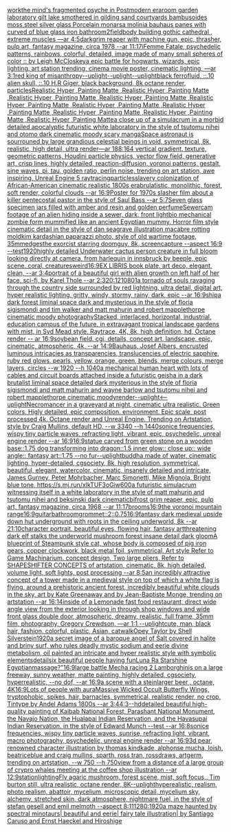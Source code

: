 [work](https://www.ebank.nz/aiartgenerator?category=work)[the mind's fragmented psyche in Postmodern era](https://www.ebank.nz/aiartgenerator?category=the%2520mind%27s%2520fragmented%2520psyche%2520in%2520Postmodern%2520era)[room garden laboratory  gilt lake  smothered in gilding sand courtyards bambusoides moss steel silver glass  Porcelain monarsa molinia bauhaus panes with curved of blue glass iron bathroom](https://www.ebank.nz/aiartgenerator?category=room%2520garden%2520laboratory%2520%2520gilt%2520lake%2520%2520smothered%2520in%2520gilding%2520sand%2520courtyards%2520bambusoides%2520moss%2520steel%2520silver%2520glass%2520%2520Porcelain%2520monarsa%2520molinia%2520bauhaus%2520panes%2520with%2520curved%2520of%2520blue%2520glass%2520iron%2520bathroom)[2](https://www.ebank.nz/aiartgenerator?category=2)[field](https://www.ebank.nz/aiartgenerator?category=field)[body building gothic cathedral , extreme muscles —ar 4:5](https://www.ebank.nz/aiartgenerator?category=body%2520building%2520gothic%2520cathedral%2520%2C%2520extreme%2520muscles%2520%E2%80%94ar%25204%3A5)[dark](https://www.ebank.nz/aiartgenerator?category=dark)[grim reaper with machine gun, epic, thrasher, pulp art, fantasy magazine, circa 1978 --ar 11:17](https://www.ebank.nz/aiartgenerator?category=grim%2520reaper%2520with%2520machine%2520gun%2C%2520epic%2C%2520thrasher%2C%2520pulp%2520art%2C%2520fantasy%2520magazine%2C%2520circa%25201978%2520--ar%252011%3A17)[i](https://www.ebank.nz/aiartgenerator?category=i)[Femme Fatale, psychedelic patterns, rainbows, colorful, detailed, image made of many small  spheres of color :: by Leigh McCloskey](https://www.ebank.nz/aiartgenerator?category=Femme%2520Fatale%2C%2520psychedelic%2520patterns%2C%2520rainbows%2C%2520colorful%2C%2520detailed%2C%2520image%2520made%2520of%2520many%2520small%2520%2520spheres%2520of%2520color%2520%3A%3A%2520by%2520Leigh%2520McCloskey)[a epic battle for hogwarts,  wizards, epic lighting, art station trending, cinema movie poster, cinematic lighting, —ar 3:1](https://www.ebank.nz/aiartgenerator?category=a%2520epic%2520battle%2520for%2520hogwarts%2C%2520%2520wizards%2C%2520epic%2520lighting%2C%2520art%2520station%2520trending%2C%2520cinema%2520movie%2520poster%2C%2520cinematic%2520lighting%2C%2520%E2%80%94ar%25203%3A1)[red king of misanthropy](https://www.ebank.nz/aiartgenerator?category=red%2520king%2520of%2520misanthropy)[--uplight](https://www.ebank.nz/aiartgenerator?category=--uplight)[--uplight](https://www.ebank.nz/aiartgenerator?category=--uplight)[--uplight](https://www.ebank.nz/aiartgenerator?category=--uplight)[black ferrofluid, ::.10 alien skull, ::.10 H.R Giger, black background, 8k octane render, particles](https://www.ebank.nz/aiartgenerator?category=black%2520ferrofluid%2C%2520%3A%3A.10%2520alien%2520skull%2C%2520%3A%3A.10%2520H.R%2520Giger%2C%2520black%2520background%2C%25208k%2520octane%2520render%2C%2520particles)[Realistic Hyper ,Painting Matte ,Realistic Hyper ,Painting Matte ,Realistic Hyper ,Painting Matte ,Realistic Hyper ,Painting Matte ,Realistic Hyper ,Painting Matte ,Realistic Hyper ,Painting Matte ,Realistic Hyper ,Painting Matte ,Realistic Hyper ,Painting Matte ,Realistic Hyper ,Painting Matte ,Realistic Hyper ,Painting Matte](https://www.ebank.nz/aiartgenerator?category=Realistic%2520Hyper%2520%2CPainting%2520Matte%2520%2CRealistic%2520Hyper%2520%2CPainting%2520Matte%2520%2CRealistic%2520Hyper%2520%2CPainting%2520Matte%2520%2CRealistic%2520Hyper%2520%2CPainting%2520Matte%2520%2CRealistic%2520Hyper%2520%2CPainting%2520Matte%2520%2CRealistic%2520Hyper%2520%2CPainting%2520Matte%2520%2CRealistic%2520Hyper%2520%2CPainting%2520Matte%2520%2CRealistic%2520Hyper%2520%2CPainting%2520Matte%2520%2CRealistic%2520Hyper%2520%2CPainting%2520Matte%2520%2CRealistic%2520Hyper%2520%2CPainting%2520Matte)[a close up of a simulacrum in a morbid detailed apocalyptic futuristic white laboratory in the style of tsutomu nihei and otomo dark cinematic moody scary manga](https://www.ebank.nz/aiartgenerator?category=a%2520close%2520up%2520of%2520a%2520simulacrum%2520in%2520a%2520morbid%2520detailed%2520apocalyptic%2520futuristic%2520white%2520laboratory%2520in%2520the%2520style%2520of%2520tsutomu%2520nihei%2520and%2520otomo%2520dark%2520cinematic%2520moody%2520scary%2520manga)[Space astronaut is sourrouned by large grandious celestial beings in void, symmetrical, 8k, realistic, high detail, ultra render](https://www.ebank.nz/aiartgenerator?category=Space%2520astronaut%2520is%2520sourrouned%2520by%2520large%2520grandious%2520celestial%2520beings%2520in%2520void%2C%2520symmetrical%2C%25208k%2C%2520realistic%2C%2520high%2520detail%2C%2520ultra%2520render)[—ar 188:164 vertical gradient, texture, geometric patterns, Houdini particle physics, vector flow field, generative art, crisp lines, highly detailed, reaction-diffusion, voronoi patterns, gestalt, sine waves, pi, tau, golden ratio, perlin noise, trending on art station, awe inspiring, Unreal Engine 5 raytracing](https://www.ebank.nz/aiartgenerator?category=%E2%80%94ar%2520188%3A164%2520vertical%2520gradient%2C%2520texture%2C%2520geometric%2520patterns%2C%2520Houdini%2520particle%2520physics%2C%2520vector%2520flow%2520field%2C%2520generative%2520art%2C%2520crisp%2520lines%2C%2520highly%2520detailed%2C%2520reaction-diffusion%2C%2520voronoi%2520patterns%2C%2520gestalt%2C%2520sine%2520waves%2C%2520pi%2C%2520tau%2C%2520golden%2520ratio%2C%2520perlin%2520noise%2C%2520trending%2520on%2520art%2520station%2C%2520awe%2520inspiring%2C%2520Unreal%2520Engine%25205%2520raytracing)[particles](https://www.ebank.nz/aiartgenerator?category=particles)[slavery colonization of African-American cinematic realistic 1800s era](https://www.ebank.nz/aiartgenerator?category=slavery%2520colonization%2520of%2520African-American%2520cinematic%2520realistic%25201800s%2520era)[brulatistic, monolithic, forest, soft render, colorful clouds --ar 16:9](https://www.ebank.nz/aiartgenerator?category=brulatistic%2C%2520monolithic%2C%2520forest%2C%2520soft%2520render%2C%2520colorful%2520clouds%2520--ar%252016%3A9)[Poster for 1970s slasher film about a killer pentecostal pastor in the style of Saul Bass --ar 5:7](https://www.ebank.nz/aiartgenerator?category=Poster%2520for%25201970s%2520slasher%2520film%2520about%2520a%2520killer%2520pentecostal%2520pastor%2520in%2520the%2520style%2520of%2520Saul%2520Bass%2520--ar%25205%3A7)[Seven glass specimen jars filled with amber and resin and golden perfume](https://www.ebank.nz/aiartgenerator?category=Seven%2520glass%2520specimen%2520jars%2520filled%2520with%2520amber%2520and%2520resin%2520and%2520golden%2520perfume)[Sewercam footage of an alien hiding inside a sewer, dark, front light](https://www.ebank.nz/aiartgenerator?category=Sewercam%2520footage%2520of%2520an%2520alien%2520hiding%2520inside%2520a%2520sewer%2C%2520dark%2C%2520front%2520light)[bio mechanical zombie form mummified like an ancient Egyptian mummy. Horror film style cinematic detail in the style of dan seagrave illustration macabre rotting mold](https://www.ebank.nz/aiartgenerator?category=bio%2520mechanical%2520zombie%2520form%2520mummified%2520like%2520an%2520ancient%2520Egyptian%2520mummy.%2520Horror%2520film%2520style%2520cinematic%2520detail%2520in%2520the%2520style%2520of%2520dan%2520seagrave%2520illustration%2520macabre%2520rotting%2520mold)[kim kardashian paparazzi photo, style of old wartime footage, 35mm](https://www.ebank.nz/aiartgenerator?category=kim%2520kardashian%2520paparazzi%2520photo%2C%2520style%2520of%2520old%2520wartime%2520footage%2C%252035mm)[edges](https://www.ebank.nz/aiartgenerator?category=edges)[the exorcist starring doomguy, 8k, screencapture --aspect 16:9 --test](https://www.ebank.nz/aiartgenerator?category=the%2520exorcist%2520starring%2520doomguy%2C%25208k%2C%2520screencapture%2520--aspect%252016%3A9%2520--test)[1920](https://www.ebank.nz/aiartgenerator?category=1920)[highly detailed Underwater cactus person creature in full bloom looking directly at camera, from harlequin in innsbruck by beeple, epic scene, coral, creatures](https://www.ebank.nz/aiartgenerator?category=highly%2520detailed%2520Underwater%2520cactus%2520person%2520creature%2520in%2520full%2520bloom%2520looking%2520directly%2520at%2520camera%2C%2520from%2520harlequin%2520in%2520innsbruck%2520by%2520beeple%2C%2520epic%2520scene%2C%2520coral%2C%2520creatures)[weird](https://www.ebank.nz/aiartgenerator?category=weird)[16:9](https://www.ebank.nz/aiartgenerator?category=16%3A9)[EX LIBRIS book plate, art deco, elegant, clean, --ar 3:4](https://www.ebank.nz/aiartgenerator?category=EX%2520LIBRIS%2520book%2520plate%2C%2520art%2520deco%2C%2520elegant%2C%2520clean%2C%2520--ar%25203%3A4)[portrait of a beautiful girl with alien growth on left half of her face, sci-fi, by Karel Thole --ar 2:3](https://www.ebank.nz/aiartgenerator?category=portrait%2520of%2520a%2520beautiful%2520girl%2520with%2520alien%2520growth%2520on%2520left%2520half%2520of%2520her%2520face%2C%2520sci-fi%2C%2520by%2520Karel%2520Thole%2520--ar%25202%3A3)[20:12](https://www.ebank.nz/aiartgenerator?category=20%3A12)[1080](https://www.ebank.nz/aiartgenerator?category=1080)[1](https://www.ebank.nz/aiartgenerator?category=1)[a tornado of souls ravaging through the country side surrounded by red lightning, ultra detail, digital art, hyper realistic lighting, gritty, windy, stormy, rainy, dark, epic --ar 16:9](https://www.ebank.nz/aiartgenerator?category=a%2520tornado%2520of%2520souls%2520ravaging%2520through%2520the%2520country%2520side%2520surrounded%2520by%2520red%2520lightning%2C%2520ultra%2520detail%2C%2520digital%2520art%2C%2520hyper%2520realistic%2520lighting%2C%2520gritty%2C%2520windy%2C%2520stormy%2C%2520rainy%2C%2520dark%2C%2520epic%2520--ar%252016%3A9)[ship](https://www.ebank.nz/aiartgenerator?category=ship)[a dark forest liminal space dark and mysterious in the style of floria sigismondi and tim walker and matt mahurin and robert mapplethorpe cinematic moody photography](https://www.ebank.nz/aiartgenerator?category=a%2520dark%2520forest%2520liminal%2520space%2520dark%2520and%2520mysterious%2520in%2520the%2520style%2520of%2520floria%2520sigismondi%2520and%2520tim%2520walker%2520and%2520matt%2520mahurin%2520and%2520robert%2520mapplethorpe%2520cinematic%2520moody%2520photography)[Stacked, interlaced, horizontal, industrial, education campus of the future, in extravagant tropical landscape gardens with mist, in Syd Mead style, Raytrace, 4K, 8k, high definition, hd, Octane render -- ar 16:9](https://www.ebank.nz/aiartgenerator?category=Stacked%2C%2520interlaced%2C%2520horizontal%2C%2520industrial%2C%2520education%2520campus%2520of%2520the%2520future%2C%2520in%2520extravagant%2520tropical%2520landscape%2520gardens%2520with%2520mist%2C%2520in%2520Syd%2520Mead%2520style%2C%2520Raytrace%2C%25204K%2C%25208k%2C%2520high%2520definition%2C%2520hd%2C%2520Octane%2520render%2520--%2520ar%252016%3A9)[soybean field, cgi, details, concept art, landscape, epic, cinematic, atmospheric, 4k, --ar 14:9](https://www.ebank.nz/aiartgenerator?category=soybean%2520field%2C%2520cgi%2C%2520details%2C%2520concept%2520art%2C%2520landscape%2C%2520epic%2C%2520cinematic%2C%2520atmospheric%2C%25204k%2C%2520--ar%252014%3A9)[Bauhaus, Josef Albers, encrusted luminous intricacies as transparencies, translucencies of electric sapphire, ruby red glows, pearls, yellow, orange, green, blends, merge colours, merge layers, circles --w 1920 --h 1040](https://www.ebank.nz/aiartgenerator?category=Bauhaus%2C%2520Josef%2520Albers%2C%2520encrusted%2520luminous%2520intricacies%2520as%2520transparencies%2C%2520translucencies%2520of%2520electric%2520sapphire%2C%2520ruby%2520red%2520glows%2C%2520pearls%2C%2520yellow%2C%2520orange%2C%2520green%2C%2520blends%2C%2520merge%2520colours%2C%2520merge%2520layers%2C%2520circles%2520--w%25201920%2520--h%25201040)[a mechanical human heart with lots of cables and circuit boards attached inside a futuristic geisha in a dark brutalist liminal space detailed dark mysterious in the style of floria sigismondi and matt mahurin and wayne barlow and tsutomu nihei and robert mapplethorpe cinematic moody](https://www.ebank.nz/aiartgenerator?category=a%2520mechanical%2520human%2520heart%2520with%2520lots%2520of%2520cables%2520and%2520circuit%2520boards%2520attached%2520inside%2520a%2520futuristic%2520geisha%2520in%2520a%2520dark%2520brutalist%2520liminal%2520space%2520detailed%2520dark%2520mysterious%2520in%2520the%2520style%2520of%2520floria%2520sigismondi%2520and%2520matt%2520mahurin%2520and%2520wayne%2520barlow%2520and%2520tsutomu%2520nihei%2520and%2520robert%2520mapplethorpe%2520cinematic%2520moody)[render](https://www.ebank.nz/aiartgenerator?category=render)[--uplight](https://www.ebank.nz/aiartgenerator?category=--uplight)[<--uplight](https://www.ebank.nz/aiartgenerator?category=%3C--uplight)[Necromancer in a graveyard at night, cinematic ultra realistic. Green colors. Higly detailed, epic composition. environment. Epic scale, post processed 4k, Octane render and Unreal Engine. Trending on Artstation, style by Craig Mullins, default HD, --w 3340 --h 1440](https://www.ebank.nz/aiartgenerator?category=Necromancer%2520in%2520a%2520graveyard%2520at%2520night%2C%2520cinematic%2520ultra%2520realistic.%2520Green%2520colors.%2520Higly%2520detailed%2C%2520epic%2520composition.%2520environment.%2520Epic%2520scale%2C%2520post%2520processed%25204k%2C%2520Octane%2520render%2520and%2520Unreal%2520Engine.%2520Trending%2520on%2520Artstation%2C%2520style%2520by%2520Craig%2520Mullins%2C%2520default%2520HD%2C%2520--w%25203340%2520--h%25201440)[sonice frequencies, wispy tiny particle waves, refracting light, vibrant, epic, psychedelic, unreal engine render --ar 16:9](https://www.ebank.nz/aiartgenerator?category=sonice%2520frequencies%2C%2520wispy%2520tiny%2520particle%2520waves%2C%2520refracting%2520light%2C%2520vibrant%2C%2520epic%2C%2520psychedelic%2C%2520unreal%2520engine%2520render%2520--ar%252016%3A9)[16:9](https://www.ebank.nz/aiartgenerator?category=16%3A9)[statue carved from green stone on a wooden base::1.75 dog transforming into dragon::1.5 inner glow:: close up:: wide angle:: fantasy art::1.75 --no fur](https://www.ebank.nz/aiartgenerator?category=statue%2520carved%2520from%2520green%2520stone%2520on%2520a%2520wooden%2520base%3A%3A1.75%2520dog%2520transforming%2520into%2520dragon%3A%3A1.5%2520inner%2520glow%3A%3A%2520close%2520up%3A%3A%2520wide%2520angle%3A%3A%2520fantasy%2520art%3A%3A1.75%2520--no%2520fur)[--uplight](https://www.ebank.nz/aiartgenerator?category=--uplight)[buddha made of water, cinematic lighting, hyper-detailed, cgsociety, 8k, high resolution, symmetrical, beautiful, elegant, watercolor, cinematic, insanely detailed and intricate, James Gurney, Peter Mohrbacher, Marc Simonetti, Mike Mignola, Bright blue tone, <https://s.mj.run/xlkTUF3oGiw>](https://www.ebank.nz/aiartgenerator?category=buddha%2520made%2520of%2520water%2C%2520cinematic%2520lighting%2C%2520hyper-detailed%2C%2520cgsociety%2C%25208k%2C%2520high%2520resolution%2C%2520symmetrical%2C%2520beautiful%2C%2520elegant%2C%2520watercolor%2C%2520cinematic%2C%2520insanely%2520detailed%2520and%2520intricate%2C%2520James%2520Gurney%2C%2520Peter%2520Mohrbacher%2C%2520Marc%2520Simonetti%2C%2520Mike%2520Mignola%2C%2520Bright%2520blue%2520tone%2C%2520%3Chttps%3A//s.mj.run/xlkTUF3oGiw%3E)[600](https://www.ebank.nz/aiartgenerator?category=600)[a futuristic simulacrum witnessing itself in a white laboratory in the style of matt mahurin and tsutomu nihei and beksinski dark cinematic](https://www.ebank.nz/aiartgenerator?category=a%2520futuristic%2520simulacrum%2520witnessing%2520itself%2520in%2520a%2520white%2520laboratory%2520in%2520the%2520style%2520of%2520matt%2520mahurin%2520and%2520tsutomu%2520nihei%2520and%2520beksinski%2520dark%2520cinematic)[bifrost grim reaper, epic, pulp art, fantasy magazine, circa 1968 --ar 11:17](https://www.ebank.nz/aiartgenerator?category=bifrost%2520grim%2520reaper%2C%2520epic%2C%2520pulp%2520art%2C%2520fantasy%2520magazine%2C%2520circa%25201968%2520--ar%252011%3A17)[brooms](https://www.ebank.nz/aiartgenerator?category=brooms)[16:9](https://www.ebank.nz/aiartgenerator?category=16%3A9)[the voronoi mountain range](https://www.ebank.nz/aiartgenerator?category=the%2520voronoi%2520mountain%2520range)[16:9](https://www.ebank.nz/aiartgenerator?category=16%3A9)[guitar](https://www.ebank.nz/aiartgenerator?category=guitar)[bathroom](https://www.ebank.nz/aiartgenerator?category=bathroom)[grommet::2](https://www.ebank.nz/aiartgenerator?category=grommet%3A%3A2)[::0.75](https://www.ebank.nz/aiartgenerator?category=%3A%3A0.75)[16:9](https://www.ebank.nz/aiartgenerator?category=16%3A9)[fantasy dark medieval upside down hut underground with roots in the ceiling underworld, 8k --ar 21:10](https://www.ebank.nz/aiartgenerator?category=fantasy%2520dark%2520medieval%2520upside%2520down%2520hut%2520underground%2520with%2520roots%2520in%2520the%2520ceiling%2520underworld%2C%25208k%2520--ar%252021%3A10)[character portrait, beautiful eyes, flowing hair, fantasy art](https://www.ebank.nz/aiartgenerator?category=character%2520portrait%2C%2520beautiful%2520eyes%2C%2520flowing%2520hair%2C%2520fantasy%2520art)[threatening dark elf stalks the underworld mushroom forest insane detail dark gloom](https://www.ebank.nz/aiartgenerator?category=threatening%2520dark%2520elf%2520stalks%2520the%2520underworld%2520mushroom%2520forest%2520insane%2520detail%2520dark%2520gloom)[A blueprint of Steampunk style cat, whose body is composed of pig iron gears, copper clockwork, black metal foil, symmetrical, Art style Refer to Game Machinarium.  concept design, Two large pliers, Refer to SHAPESHIFTER CONCEPTS  of artstation, cinematic,  8k, high detailed,  volume light,  soft lights,  post processing    --ar 8:5](https://www.ebank.nz/aiartgenerator?category=A%2520blueprint%2520of%2520Steampunk%2520style%2520cat%2C%2520whose%2520body%2520is%2520composed%2520of%2520pig%2520iron%2520gears%2C%2520copper%2520clockwork%2C%2520black%2520metal%2520foil%2C%2520symmetrical%2C%2520Art%2520style%2520Refer%2520to%2520Game%2520Machinarium.%2520%2520concept%2520design%2C%2520Two%2520large%2520pliers%2C%2520Refer%2520to%2520SHAPESHIFTER%2520CONCEPTS%2520%2520of%2520artstation%2C%2520cinematic%2C%2520%25208k%2C%2520high%2520detailed%2C%2520%2520volume%2520light%2C%2520%2520soft%2520lights%2C%2520%2520post%2520processing%2520%2520%2520%2520--ar%25208%3A5)[an incredibly attractive concept of a tower made in a medieval style on top of which a white flag is flying, around a prehistoric ancient forest, incredibly beautiful white clouds in the sky, art by Kate Greenaway and by Jean-Baptiste Monge, trending on artstation --ar 16:14](https://www.ebank.nz/aiartgenerator?category=an%2520incredibly%2520attractive%2520concept%2520of%2520a%2520tower%2520made%2520in%2520a%2520medieval%2520style%2520on%2520top%2520of%2520which%2520a%2520white%2520flag%2520is%2520flying%2C%2520around%2520a%2520prehistoric%2520ancient%2520forest%2C%2520incredibly%2520beautiful%2520white%2520clouds%2520in%2520the%2520sky%2C%2520art%2520by%2520Kate%2520Greenaway%2520and%2520by%2520Jean-Baptiste%2520Monge%2C%2520trending%2520on%2520artstation%2520--ar%252016%3A14)[inside of a Lemonade fast food restaurant, direct wide angle view from the exterior looking in through shop windows and wide front glass double door, atmospheric, dreamy, realistic, full frame, 35mm film, photography, Gregory Crewdson, —ar 1:1 --uplight](https://www.ebank.nz/aiartgenerator?category=inside%2520of%2520a%2520Lemonade%2520fast%2520food%2520restaurant%2C%2520direct%2520wide%2520angle%2520view%2520from%2520the%2520exterior%2520looking%2520in%2520through%2520shop%2520windows%2520and%2520wide%2520front%2520glass%2520double%2520door%2C%2520atmospheric%2C%2520dreamy%2C%2520realistic%2C%2520full%2520frame%2C%252035mm%2520film%2C%2520photography%2C%2520Gregory%2520Crewdson%2C%2520%E2%80%94ar%25201%3A1%2520--uplight)[cute, man, black hair, fashion, colorful, plastic, Asian, catwalk](https://www.ebank.nz/aiartgenerator?category=cute%2C%2520man%2C%2520black%2520hair%2C%2520fashion%2C%2520colorful%2C%2520plastic%2C%2520Asian%2C%2520catwalk)[Opey Taylor by Shell Silverstein](https://www.ebank.nz/aiartgenerator?category=Opey%2520Taylor%2520by%2520Shell%2520Silverstein)[1920](https://www.ebank.nz/aiartgenerator?category=1920)[a secret image of a baroque angel of Salt covered in halite and briny surf, who rules deadly mystic sodium and eerie divine metabolism, oil painted an intricate and hyper realistic style with symbolic elements](https://www.ebank.nz/aiartgenerator?category=a%2520secret%2520image%2520of%2520a%2520baroque%2520angel%2520of%2520Salt%2520covered%2520in%2520halite%2520and%2520briny%2520surf%2C%2520who%2520rules%2520deadly%2520mystic%2520sodium%2520and%2520eerie%2520divine%2520metabolism%2C%2520oil%2520painted%2520an%2520intricate%2520and%2520hyper%2520realistic%2520style%2520with%2520symbolic%2520elements)[detail](https://www.ebank.nz/aiartgenerator?category=detail)[six beautiful people having fun](https://www.ebank.nz/aiartgenerator?category=six%2520beautiful%2520people%2520having%2520fun)[Luna Ra Starshine Egyptian](https://www.ebank.nz/aiartgenerator?category=Luna%2520Ra%2520Starshine%2520Egyptian)[massage?"](https://www.ebank.nz/aiartgenerator?category=massage%3F%22)[16:9](https://www.ebank.nz/aiartgenerator?category=16%3A9)[large battle Mecha racing 2 Lamborghinis on a large freeway, sunny weather, matte painting, highly detailed, cgsociety, hyperrealistic, --no dof, --ar 16:9](https://www.ebank.nz/aiartgenerator?category=large%2520battle%2520Mecha%2520racing%25202%2520Lamborghinis%2520on%2520a%2520large%2520freeway%2C%2520sunny%2520weather%2C%2520matte%2520painting%2C%2520highly%2520detailed%2C%2520cgsociety%2C%2520hyperrealistic%2C%2520--no%2520dof%2C%2520--ar%252016%3A9)[a scene with a steinlarger beer , octane, 4K](https://www.ebank.nz/aiartgenerator?category=a%2520scene%2520with%2520a%2520steinlarger%2520beer%2520%2C%2520octane%2C%25204K)[16:9](https://www.ebank.nz/aiartgenerator?category=16%3A9)[Lots of people with aura](https://www.ebank.nz/aiartgenerator?category=Lots%2520of%2520people%2520with%2520aura)[Massive Wicked Occult Butterfly Wings, tryptophobic, spikes, hair, barnacles, symmetrical, realistic render, no crop, Tintype by Andel Adams 1800s --ar 3:4](https://www.ebank.nz/aiartgenerator?category=Massive%2520Wicked%2520Occult%2520Butterfly%2520Wings%2C%2520tryptophobic%2C%2520spikes%2C%2520hair%2C%2520barnacles%2C%2520symmetrical%2C%2520realistic%2520render%2C%2520no%2520crop%2C%2520Tintype%2520by%2520Andel%2520Adams%25201800s%2520--ar%25203%3A4)[4:3](https://www.ebank.nz/aiartgenerator?category=4%3A3)[--hd](https://www.ebank.nz/aiartgenerator?category=--hd)[detailed beautiful high-quality painting of Kaibab National Forest, Parashant National Monument, the Navajo Nation, the Hualapai Indian Reservation, and the Havasupai Indian Reservation. in the style of Edward Munch --test --ar 16:8](https://www.ebank.nz/aiartgenerator?category=detailed%2520beautiful%2520high-quality%2520painting%2520of%2520Kaibab%2520National%2520Forest%2C%2520Parashant%2520National%2520Monument%2C%2520the%2520Navajo%2520Nation%2C%2520the%2520Hualapai%2520Indian%2520Reservation%2C%2520and%2520the%2520Havasupai%2520Indian%2520Reservation.%2520in%2520the%2520style%2520of%2520Edward%2520Munch%2520--test%2520--ar%252016%3A8)[sonice frequencies, wispy tiny particle waves, sunrise, refracting light, vibrant, macro photography, psychedelic, unreal engine render --ar 16:9](https://www.ebank.nz/aiartgenerator?category=sonice%2520frequencies%2C%2520wispy%2520tiny%2520particle%2520waves%2C%2520sunrise%2C%2520refracting%2520light%2C%2520vibrant%2C%2520macro%2520photography%2C%2520psychedelic%2C%2520unreal%2520engine%2520render%2520--ar%252016%3A9)[3d pear, renowned character illustration by thomas kindkade, alphonse mucha, loish, beatriceblue and craig mullins, sparth, ross tran, rossdraws, artgerm, trending on artstation, --w 750 --h 750](https://www.ebank.nz/aiartgenerator?category=3d%2520pear%2C%2520renowned%2520character%2520illustration%2520by%2520thomas%2520kindkade%2C%2520alphonse%2520mucha%2C%2520loish%2C%2520beatriceblue%2520and%2520craig%2520mullins%2C%2520sparth%2C%2520ross%2520tran%2C%2520rossdraws%2C%2520artgerm%2C%2520trending%2520on%2520artstation%2C%2520--w%2520750%2520--h%2520750)[view from a distance of a large group of crypro whales meeting at the coffee shop illustration --ar 12:9](https://www.ebank.nz/aiartgenerator?category=view%2520from%2520a%2520distance%2520of%2520a%2520large%2520group%2520of%2520crypro%2520whales%2520meeting%2520at%2520the%2520coffee%2520shop%2520illustration%2520--ar%252012%3A9)[station](https://www.ebank.nz/aiartgenerator?category=station)[lighting](https://www.ebank.nz/aiartgenerator?category=lighting)[Fly agaric mushroom, forest scene, mist, soft focus,, Tim burton still, ultra realistic, octane render, 8K](https://www.ebank.nz/aiartgenerator?category=Fly%2520agaric%2520mushroom%2C%2520forest%2520scene%2C%2520mist%2C%2520soft%2520focus%2C%2C%2520Tim%2520burton%2520still%2C%2520ultra%2520realistic%2C%2520octane%2520render%2C%25208K)[--uplight](https://www.ebank.nz/aiartgenerator?category=--uplight)[hyperealistic, realism, photo realism, abattoir, mycelium, microscopic detail, mycelium sky, alchemy, stretched skin, dark atmosphere, nightmare fuel, in the style of stefan gesell and emil melmoth  --aspect 8:11](https://www.ebank.nz/aiartgenerator?category=hyperealistic%2C%2520realism%2C%2520photo%2520realism%2C%2520abattoir%2C%2520mycelium%2C%2520microscopic%2520detail%2C%2520mycelium%2520sky%2C%2520alchemy%2C%2520stretched%2520skin%2C%2520dark%2520atmosphere%2C%2520nightmare%2520fuel%2C%2520in%2520the%2520style%2520of%2520stefan%2520gesell%2520and%2520emil%2520melmoth%2520%2520--aspect%25208%3A11)[1280:1920](https://www.ebank.nz/aiartgenerator?category=1280%3A1920)[a maze haunted by spectral minotaurs| beautiful and eerie| fairy tale illustration| by Santiago Caruso and Ernst Haeckel and Hiroshige](https://www.ebank.nz/aiartgenerator?category=a%2520maze%2520haunted%2520by%2520spectral%2520minotaurs%7C%2520beautiful%2520and%2520eerie%7C%2520fairy%2520tale%2520illustration%7C%2520by%2520Santiago%2520Caruso%2520and%2520Ernst%2520Haeckel%2520and%2520Hiroshige)